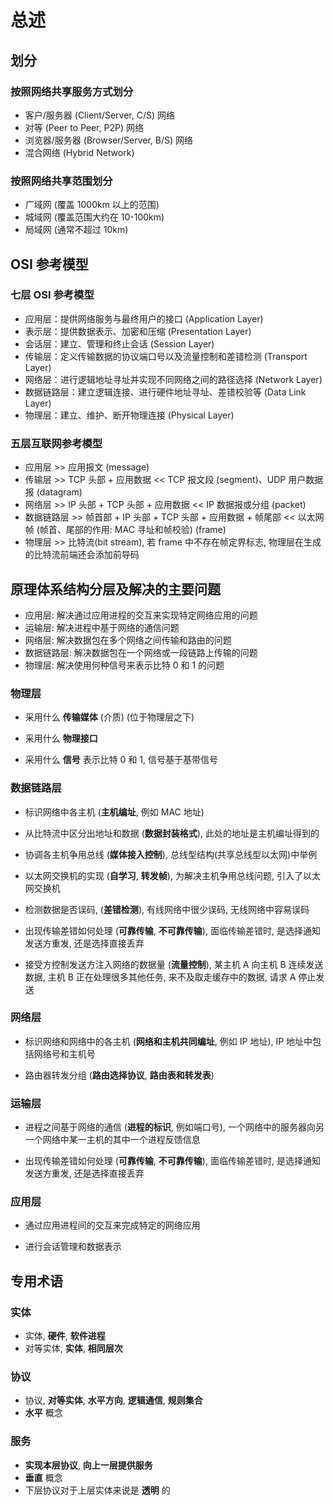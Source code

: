 # 总述

## 划分

### 按照网络共享服务方式划分

- 客户/服务器 (Client/Server, C/S) 网络
- 对等 (Peer to Peer, P2P) 网络
- 浏览器/服务器 (Browser/Server, B/S) 网络
- 混合网络 (Hybrid Network)

### 按照网络共享范围划分

- 广域网 (覆盖 1000km 以上的范围)
- 城域网 (覆盖范围大约在 10-100km)
- 局域网 (通常不超过 10km)

## OSI 参考模型

### 七层 OSI 参考模型

- 应用层：提供网络服务与最终用户的接口 (Application Layer)
- 表示层：提供数据表示、加密和压缩 (Presentation Layer)
- 会话层：建立、管理和终止会话 (Session Layer)
- 传输层：定义传输数据的协议端口号以及流量控制和差错检测 (Transport Layer)
- 网络层：进行逻辑地址寻址并实现不同网络之间的路径选择 (Network Layer)
- 数据链路层：建立逻辑连接、进行硬件地址寻址、差错校验等 (Data Link Layer)
- 物理层：建立、维护、断开物理连接 (Physical Layer)

### 五层互联网参考模型

- 应用层 >> 应用报文 (message)
- 传输层 >> TCP 头部 + 应用数据 << TCP 报文段 (segment)、UDP 用户数据报 (datagram)
- 网络层 >> IP 头部 + TCP 头部 + 应用数据 << IP 数据报或分组 (packet)
- 数据链路层 >> 帧首部 + IP 头部 + TCP 头部 + 应用数据 + 帧尾部 << 以太网帧 (帧首、尾部的作用: MAC 寻址和帧校验) (frame)
- 物理层 >> 比特流(bit stream), 若 frame 中不存在帧定界标志, 物理层在生成的比特流前端还会添加前导码

## 原理体系结构分层及解决的主要问题

- 应用层: 解决通过应用进程的交互来实现特定网络应用的问题
- 运输层: 解决进程中基于网络的通信问题
- 网络层: 解决数据包在多个网络之间传输和路由的问题
- 数据链路层: 解决数据包在一个网络或一段链路上传输的问题
- 物理层: 解决使用何种信号来表示比特 0 和 1 的问题

### 物理层

- 采用什么 **传输媒体** (介质) (位于物理层之下)

- 采用什么 **物理接口**

- 采用什么 **信号** 表示比特 0 和 1, 信号基于基带信号

### 数据链路层

- 标识网络中各主机 (**主机编址**, 例如 MAC 地址)

- 从比特流中区分出地址和数据 (**数据封装格式**), 此处的地址是主机编址得到的

- 协调各主机争用总线 (**媒体接入控制**), 总线型结构(共享总线型以太网)中举例

- 以太网交换机的实现 (**自学习**, **转发帧**), 为解决主机争用总线问题, 引入了以太网交换机

- 检测数据是否误码, (**差错检测**), 有线网络中很少误码, 无线网络中容易误码

- 出现传输差错如何处理 (**可靠传输**, **不可靠传输**), 面临传输差错时, 是选择通知发送方重发, 还是选择直接丢弃

- 接受方控制发送方注入网络的数据量 (**流量控制**), 某主机 A 向主机 B 连续发送数据, 主机 B 正在处理很多其他任务, 来不及取走缓存中的数据, 请求 A 停止发送

### 网络层

- 标识网络和网络中的各主机 (**网络和主机共同编址**, 例如 IP 地址), IP 地址中包括网络号和主机号

- 路由器转发分组 (**路由选择协议**, **路由表和转发表**)

### 运输层

- 进程之间基于网络的通信 (**进程的标识**, 例如端口号), 一个网络中的服务器向另一个网络中某一主机的其中一个进程反馈信息

- 出现传输差错如何处理 (**可靠传输**, **不可靠传输**), 面临传输差错时, 是选择通知发送方重发, 还是选择直接丢弃

### 应用层

- 通过应用进程间的交互来完成特定的网络应用

- 进行会话管理和数据表示

## 专用术语

### 实体

- 实体, **硬件**, **软件进程**
- 对等实体, **实体**, **相同层次**

### 协议

- 协议, **对等实体**, **水平方向**, **逻辑通信**, **规则集合**
- **水平** 概念

### 服务

- **实现本层协议**, **向上一层提供服务**
- **垂直** 概念
- 下层协议对于上层实体来说是 **透明** 的
